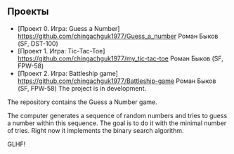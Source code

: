 ## Проекты
* [Проект 0. Игра: Guess a Number] https://github.com/chingachguk1977/Guess_a_number
Роман Быков (SF, DST-100)
* [Проект 1. Игра: Tic-Tac-Toe] https://github.com/chingachguk1977/my_tic-tac-toe
Роман Быков (SF, FPW-58)
* [Проект 2. Игра: Battleship game] https://github.com/chingachguk1977/Battleship-game
Роман Быков (SF, FPW-58) The project is in development.

The repository contains the Guess a Number game.

The computer generates a sequence of random numbers and tries to guess a number within this sequence. The goal is to do it with the minimal number of tries. Right now it implements the binary search algorithm. 

GLHF!